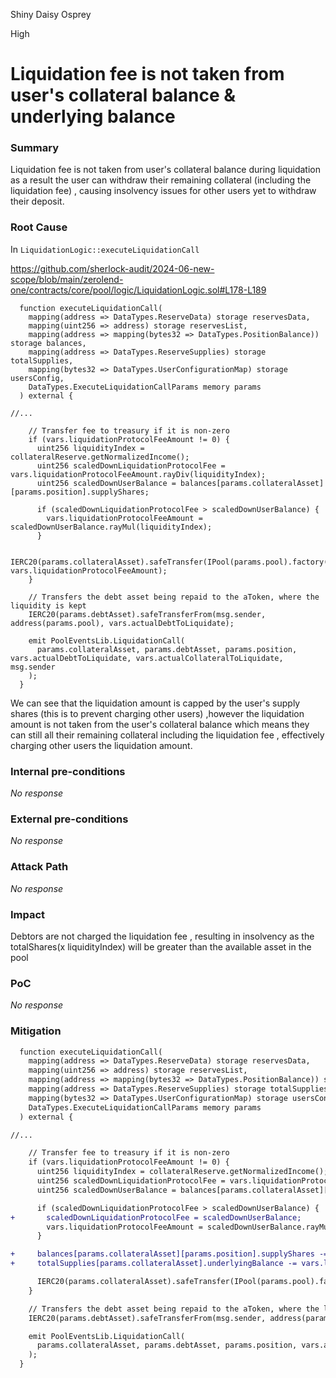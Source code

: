 Shiny Daisy Osprey

High

# Liquidation fee is not taken from user's collateral balance & underlying balance

### Summary

Liquidation fee is not taken from user's collateral balance during liquidation as a result the user can withdraw their remaining collateral (including the liquidation fee) , causing insolvency issues for other users yet to withdraw their deposit.


### Root Cause

In `LiquidationLogic::executeLiquidationCall`

https://github.com/sherlock-audit/2024-06-new-scope/blob/main/zerolend-one/contracts/core/pool/logic/LiquidationLogic.sol#L178-L189

```solidity
  function executeLiquidationCall(
    mapping(address => DataTypes.ReserveData) storage reservesData,
    mapping(uint256 => address) storage reservesList,
    mapping(address => mapping(bytes32 => DataTypes.PositionBalance)) storage balances,
    mapping(address => DataTypes.ReserveSupplies) storage totalSupplies,
    mapping(bytes32 => DataTypes.UserConfigurationMap) storage usersConfig,
    DataTypes.ExecuteLiquidationCallParams memory params
  ) external {

//...

    // Transfer fee to treasury if it is non-zero
    if (vars.liquidationProtocolFeeAmount != 0) {
      uint256 liquidityIndex = collateralReserve.getNormalizedIncome();
      uint256 scaledDownLiquidationProtocolFee = vars.liquidationProtocolFeeAmount.rayDiv(liquidityIndex);
      uint256 scaledDownUserBalance = balances[params.collateralAsset][params.position].supplyShares;

      if (scaledDownLiquidationProtocolFee > scaledDownUserBalance) {
        vars.liquidationProtocolFeeAmount = scaledDownUserBalance.rayMul(liquidityIndex);
      }

      IERC20(params.collateralAsset).safeTransfer(IPool(params.pool).factory().treasury(), vars.liquidationProtocolFeeAmount);
    }

    // Transfers the debt asset being repaid to the aToken, where the liquidity is kept
    IERC20(params.debtAsset).safeTransferFrom(msg.sender, address(params.pool), vars.actualDebtToLiquidate);

    emit PoolEventsLib.LiquidationCall(
      params.collateralAsset, params.debtAsset, params.position, vars.actualDebtToLiquidate, vars.actualCollateralToLiquidate, msg.sender
    );
  }
```

We can see that the liquidation amount is capped by the user's supply shares (this is to prevent charging other users) ,however the liquidation amount is not taken from the user's collateral balance which means they can still all their remaining collateral including the liquidation fee , effectively charging other users the liquidation amount.


### Internal pre-conditions

_No response_

### External pre-conditions

_No response_

### Attack Path

_No response_

### Impact

Debtors are not charged the liquidation fee , resulting in insolvency as the totalShares(x liquidityIndex) will be greater than the available asset in the pool

### PoC

_No response_

### Mitigation

```diff
  function executeLiquidationCall(
    mapping(address => DataTypes.ReserveData) storage reservesData,
    mapping(uint256 => address) storage reservesList,
    mapping(address => mapping(bytes32 => DataTypes.PositionBalance)) storage balances,
    mapping(address => DataTypes.ReserveSupplies) storage totalSupplies,
    mapping(bytes32 => DataTypes.UserConfigurationMap) storage usersConfig,
    DataTypes.ExecuteLiquidationCallParams memory params
  ) external {

//...

    // Transfer fee to treasury if it is non-zero
    if (vars.liquidationProtocolFeeAmount != 0) {
      uint256 liquidityIndex = collateralReserve.getNormalizedIncome();
      uint256 scaledDownLiquidationProtocolFee = vars.liquidationProtocolFeeAmount.rayDiv(liquidityIndex);
      uint256 scaledDownUserBalance = balances[params.collateralAsset][params.position].supplyShares;

      if (scaledDownLiquidationProtocolFee > scaledDownUserBalance) {
+       scaledDownLiquidationProtocolFee = scaledDownUserBalance;
        vars.liquidationProtocolFeeAmount = scaledDownUserBalance.rayMul(liquidityIndex);
      }

+     balances[params.collateralAsset][params.position].supplyShares -= scaledDownLiquidationProtocolFee;
+     totalSupplies[params.collateralAsset].underlyingBalance -= vars.liquidationProtocolFeeAmount;

      IERC20(params.collateralAsset).safeTransfer(IPool(params.pool).factory().treasury(), vars.liquidationProtocolFeeAmount);
    }

    // Transfers the debt asset being repaid to the aToken, where the liquidity is kept
    IERC20(params.debtAsset).safeTransferFrom(msg.sender, address(params.pool), vars.actualDebtToLiquidate);

    emit PoolEventsLib.LiquidationCall(
      params.collateralAsset, params.debtAsset, params.position, vars.actualDebtToLiquidate, vars.actualCollateralToLiquidate, msg.sender
    );
  }
```